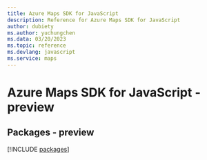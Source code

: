 ```yaml
---
title: Azure Maps SDK for JavaScript
description: Reference for Azure Maps SDK for JavaScript
author: dubiety
ms.author: yuchungchen
ms.data: 03/20/2023
ms.topic: reference
ms.devlang: javascript
ms.service: maps
---
```

# Azure Maps SDK for JavaScript - preview
## Packages - preview
[!INCLUDE [packages](maps-index.md)]